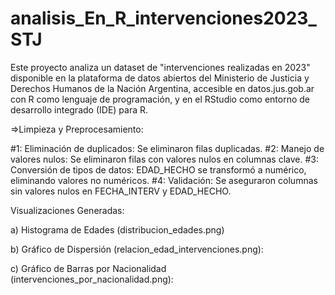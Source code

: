 # analisis_En_R_intervenciones2023_STJ
Este proyecto analiza un dataset de "intervenciones realizadas en 2023" disponible en la plataforma de datos abiertos del Ministerio de Justicia y Derechos Humanos de la Nación Argentina, accesible en datos.jus.gob.ar con R como lenguaje de programación, y en el RStudio como entorno de desarrollo integrado (IDE) para R.

=>Limpieza y Preprocesamiento:

#1: Eliminación de duplicados: Se eliminaron filas duplicadas.
#2: Manejo de valores nulos: Se eliminaron filas con valores nulos en columnas clave.
#3: Conversión de tipos de datos: EDAD_HECHO se transformó a numérico, eliminando valores no numéricos.
#4: Validación: Se aseguraron columnas sin valores nulos en FECHA_INTERV y EDAD_HECHO.

Visualizaciones Generadas:

a) Histograma de Edades (distribucion_edades.png)

b) Gráfico de Dispersión (relacion_edad_intervenciones.png):

c) Gráfico de Barras por Nacionalidad (intervenciones_por_nacionalidad.png):

